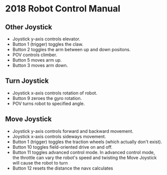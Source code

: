 # 2018 Robot Control Manual

## Other Joystick

* Joystick y-axis controls elevator.
* Button 1 (trigger) toggles the claw.
* Button 2 toggles the arm between up and down positons.
* POV controls climber.
* Button 5 moves arm up.
* Button 3 moves arm down.

## Turn Joystick

* Joystick x-axis controls rotation of robot.
* Button 9 zeroes the gyro rotation.
* POV turns robot to specified angle.

## Move Joystick

* Joystick y-axis controls forward and backward movement.
* Joystick x-axis controls sideways movement.
* Button 1 (trigger) toggles the traction wheels (which actually don't exist).
* Button 10 toggles field-oriented drive on and off.
* Button 11 toggles advanced control mode. In advanced control mode, the throttle can vary the robot's speed and twisting the Move Joystick will cause the robot to turn
* Button 12 resets the distance the navx calculates

